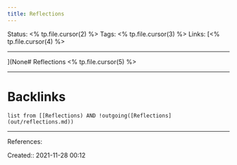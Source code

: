 ```yaml
---
title: Reflections
---
```


Status: <% tp.file.cursor(2) %>
Tags: <% tp.file.cursor(3) %>
Links: [<% tp.file.cursor(4) %>
___
](None# Reflections
<% tp.file.cursor(5) %>
___
# Backlinks
```dataview
list from [[Reflections) AND !outgoing([Reflections](out/reflections.md))
```
___
References:

Created:: 2021-11-28 00:12
